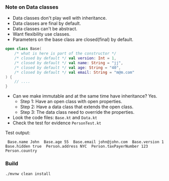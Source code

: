 ### Note on Data classes

* Data classes don't play well with inheritance.
* Data classes are final by default.
* Data classes can't be abstract.
* Want flexibility use classes.
* Parameters on the base class are closed(final) by default.
```kotlin
open class Base(
    /* what is here is part of the constructor */
    /* closed by default */ val version: Int = 1,
    /* closed by default */ val name: String = "jj",
    /* closed by default */ val age: String = "40",
    /* closed by default */ val email: String = "m@m.com"
) {
    // ....
}
```
* Can we make immutable and at the same time have inheritance? Yes.
  * Step 1: Have an open class with open properties.
  * Step 2: Have a data class that extends the open class.
  * Step 3: The data class need to override the properties.
* Look the code files: `Base.kt` and `Data.kt`
* Check the test for evidence `PersonTest.kt`

Test output:
```
 Base.name John  Base.age 55  Base.email john@john.com  Base.version 1  Base.hidden true  Person.address NYC  Person.taxPayerNumber 123  Person.country  
```

### Build
```bash
./mvnw clean install 
```